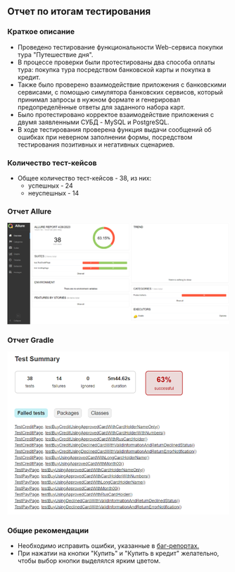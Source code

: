 ## Отчет по итогам тестирования

### Краткое описание
* Проведено тестирование функциональности Web-сервиса покупки тура "Путешествие дня".
* В процессе проверки были протестированы два способа оплаты тура: покупка тура посредством банковской карты и покупка в кредит.
* Также было проверено взаимодействие приложения с банковскими сервисами, с помощью симулятора банковских сервисов, который принимал запросы в нужном формате и генерировал предопределённые ответы для заданного набора карт.
* Было протестировано корректое взаимодействие приложения с двумя заявленными СУБД - MySQL и PostgreSQL.
* В ходе тестирования проверена функция выдачи сообщений об ошибках при неверном заполнении формы, посредством тестирования позитивных и негативных сценариев.


### Количество тест-кейсов
* Общее количество тест-кейсов - 38, из них:
  * успешных - 24
  * неуспешных - 14

### Отчет Allure
![Allure Report.PNG](Allure%20Report.PNG)

### Отчет Gradle
![Gradle Report.PNG](Gradle%20Report.PNG)



### Общие рекомендации
* Необходимо исправить ошибки, указанные в [баг-репортах.](https://github.com/zilyabayram/Diploma/issues)
* При нажатии на кнопки "Купить" и "Купить в кредит" желательно, чтобы выбор кнопки выделялся ярким цветом.
